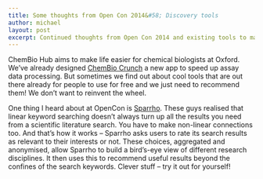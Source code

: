 ```yaml
---
title: Some thoughts from Open Con 2014&#58; Discovery tools
author: michael
layout: post
excerpt: Continued thoughts from Open Con 2014 and existing tools to make life easier for chemical biologists.
---
```


ChemBio Hub aims to make life easier for chemical biologists at Oxford. We’ve already designed <a href="https://chembiohub.ox.ac.uk/crunch/" onclick='return !window.open(this.href);'>ChemBio Crunch</a> a new app to speed up assay data processing. But sometimes we find out about cool tools that are out there already for people to use for free and we just need to recommend them! We don’t want to reinvent the wheel.

One thing I heard about at OpenCon is <a href="http://www.sparrho.com/" onclick='return !window.open(this.href);'>Sparrho</a>. These guys realised that linear keyword searching doesn’t always turn up all the results you need from a scientific literature search. You have to make non-linear connections too. And that’s how it works – Sparrho asks users to rate its search results as relevant to their interests or not. These choices, aggregated and anonymised, allow Sparrho to build a bird’s-eye view of different research disciplines. It then uses this to recommend useful results beyond the confines of the search keywords. Clever stuff – try it out for yourself!
